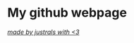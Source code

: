 <h1>My github webpage</h1>
<a href="https://justrals.github.io/" target="_blank"><i>made by justrals with <3</i></a>
